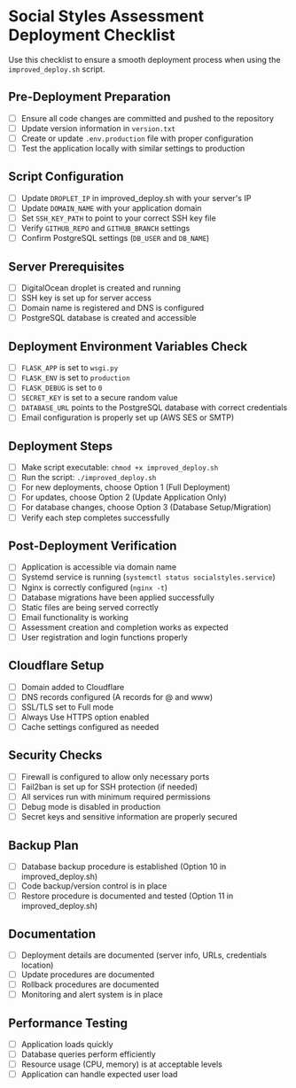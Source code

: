 # Social Styles Assessment Deployment Checklist

Use this checklist to ensure a smooth deployment process when using the `improved_deploy.sh` script.

## Pre-Deployment Preparation

- [ ] Ensure all code changes are committed and pushed to the repository
- [ ] Update version information in `version.txt`
- [ ] Create or update `.env.production` file with proper configuration
- [ ] Test the application locally with similar settings to production

## Script Configuration

- [ ] Update `DROPLET_IP` in improved_deploy.sh with your server's IP
- [ ] Update `DOMAIN_NAME` with your application domain
- [ ] Set `SSH_KEY_PATH` to point to your correct SSH key file
- [ ] Verify `GITHUB_REPO` and `GITHUB_BRANCH` settings
- [ ] Confirm PostgreSQL settings (`DB_USER` and `DB_NAME`)

## Server Prerequisites

- [ ] DigitalOcean droplet is created and running
- [ ] SSH key is set up for server access
- [ ] Domain name is registered and DNS is configured
- [ ] PostgreSQL database is created and accessible

## Deployment Environment Variables Check

- [ ] `FLASK_APP` is set to `wsgi.py`
- [ ] `FLASK_ENV` is set to `production`
- [ ] `FLASK_DEBUG` is set to `0`
- [ ] `SECRET_KEY` is set to a secure random value
- [ ] `DATABASE_URL` points to the PostgreSQL database with correct credentials
- [ ] Email configuration is properly set up (AWS SES or SMTP)

## Deployment Steps

- [ ] Make script executable: `chmod +x improved_deploy.sh`
- [ ] Run the script: `./improved_deploy.sh`
- [ ] For new deployments, choose Option 1 (Full Deployment)
- [ ] For updates, choose Option 2 (Update Application Only)
- [ ] For database changes, choose Option 3 (Database Setup/Migration)
- [ ] Verify each step completes successfully

## Post-Deployment Verification

- [ ] Application is accessible via domain name
- [ ] Systemd service is running (`systemctl status socialstyles.service`)
- [ ] Nginx is correctly configured (`nginx -t`)
- [ ] Database migrations have been applied successfully
- [ ] Static files are being served correctly
- [ ] Email functionality is working
- [ ] Assessment creation and completion works as expected
- [ ] User registration and login functions properly

## Cloudflare Setup

- [ ] Domain added to Cloudflare
- [ ] DNS records configured (A records for @ and www)
- [ ] SSL/TLS set to Full mode
- [ ] Always Use HTTPS option enabled
- [ ] Cache settings configured as needed

## Security Checks

- [ ] Firewall is configured to allow only necessary ports
- [ ] Fail2ban is set up for SSH protection (if needed)
- [ ] All services run with minimum required permissions
- [ ] Debug mode is disabled in production
- [ ] Secret keys and sensitive information are properly secured

## Backup Plan

- [ ] Database backup procedure is established (Option 10 in improved_deploy.sh)
- [ ] Code backup/version control is in place
- [ ] Restore procedure is documented and tested (Option 11 in improved_deploy.sh)

## Documentation

- [ ] Deployment details are documented (server info, URLs, credentials location)
- [ ] Update procedures are documented
- [ ] Rollback procedures are documented
- [ ] Monitoring and alert system is in place

## Performance Testing

- [ ] Application loads quickly
- [ ] Database queries perform efficiently
- [ ] Resource usage (CPU, memory) is at acceptable levels
- [ ] Application can handle expected user load 